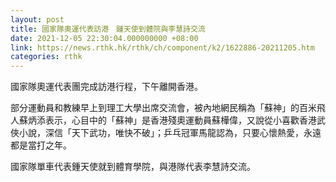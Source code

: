 ```yaml
---
layout: post
title: 國家隊奧運代表訪港　鍾天使到體院與李慧詩交流
date: 2021-12-05 22:30:04.000000000 +08:00
link: https://news.rthk.hk/rthk/ch/component/k2/1622886-20211205.htm
categories: rthk
---
```


國家隊奧運代表團完成訪港行程，下午離開香港。

部分運動員和教練早上到理工大學出席交流會，被內地網民稱為「蘇神」的百米飛人蘇炳添表示，心目中的「蘇神」是香港殘奧運動員蘇樺偉，又說從小喜歡香港武俠小說，深信「天下武功，唯快不破」；乒乓冠軍馬龍認為，只要心懷熱愛，永遠都是當打之年。

國家隊單車代表鍾天使就到體育學院，與港隊代表李慧詩交流。
